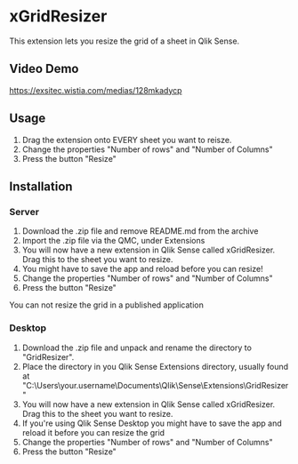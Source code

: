 # xGridResizer

This extension lets you resize the grid of a sheet in Qlik Sense. 

## Video Demo

https://exsitec.wistia.com/medias/128mkadycp

## Usage

1. Drag the extension onto EVERY sheet you want to reisze. 
2. Change the properties "Number of rows" and "Number of Columns"
3. Press the button "Resize"

## Installation

### Server

1. Download the .zip file and remove README.md from the archive
2. Import the .zip file via the QMC, under Extensions
3. You will now have a new extension in Qlik Sense called xGridResizer. Drag this to the sheet you want to resize.
4. You might have to save the app and reload before you can resize!
5. Change the properties "Number of rows" and "Number of Columns"
6. Press the button "Resize"
 
You can not resize the grid in a published application 

### Desktop

1. Download the .zip file and unpack and rename the directory to "GridResizer". 
2. Place the directory in you Qlik Sense Extensions directory, usually found at "C:\Users\your.username\Documents\Qlik\Sense\Extensions\GridResizer"
3. You will now have a new extension in Qlik Sense called xGridResizer. Drag this to the sheet you want to resize. 
4. If you're using Qlik Sense Desktop you might have to save the app and reload it before you can resize the grid
5. Change the properties "Number of rows" and "Number of Columns"
6. Press the button "Resize"
